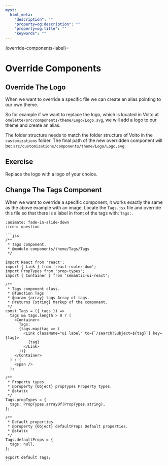 ```yaml
---
myst:
  html_meta:
    "description": ""
    "property=og:description": ""
    "property=og:title": ""
    "keywords": ""
---
```


(override-components-label)=

# Override Components

## Override The Logo

When we want to override a specific file we can create an alias pointing to our own theme.

So for example if we want to replace the logo, which is located in Volto at `omelette/src/components/theme/Logo/Logo.svg`,
we will add a logo to our theme and create an alias.

The folder structure needs to match the folder structure of Volto in the `customizations` folder.
The final path of the new overridden component will be: `src/customizations/components/theme/Logo/Logo.svg`.

## Exercise

Replace the logo with a logo of your choice.

## Change The Tags Component

When we want to override a specific component, it works exactly the same as the above example with an image.
Locate the `Tags.jsx` file and override this file so that there is a label in front of the tags with: `Tags:`.

````{dropdown} Solution
:animate: fade-in-slide-down
:icon: question

```jsx
/**
 * Tags component.
 * @module components/theme/Tags/Tags
 */

import React from 'react';
import { Link } from 'react-router-dom';
import PropTypes from 'prop-types';
import { Container } from 'semantic-ui-react';

/**
 * Tags component class.
 * @function Tags
 * @param {array} tags Array of tags.
 * @returns {string} Markup of the component.
 */
const Tags = ({ tags }) =>
  tags && tags.length > 0 ? (
    <Container>
      Tags:
      {tags.map(tag => (
        <Link className="ui label" to={`/search?Subject=${tag}`} key={tag}>
          {tag}
        </Link>
      ))}
    </Container>
  ) : (
    <span />
  );

/**
 * Property types.
 * @property {Object} propTypes Property types.
 * @static
 */
Tags.propTypes = {
  tags: PropTypes.arrayOf(PropTypes.string),
};

/**
 * Default properties.
 * @property {Object} defaultProps Default properties.
 * @static
 */
Tags.defaultProps = {
  tags: null,
};

export default Tags;
```
````
